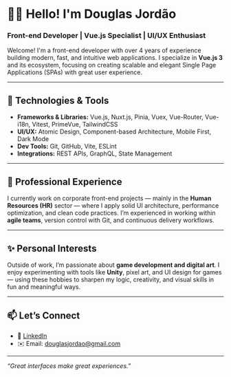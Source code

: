 # 👨‍💻 Hello! I'm Douglas Jordão

### Front-end Developer | Vue.js Specialist | UI/UX Enthusiast

Welcome! I'm a front-end developer with over 4 years of experience building modern, fast, and intuitive web applications. I specialize in **Vue.js 3** and its ecosystem, focusing on creating scalable and elegant Single Page Applications (SPAs) with great user experience.

---

## 🚀 Technologies & Tools
- **Frameworks & Libraries:** Vue.js, Nuxt.js, Pinia, Vuex, Vue-Router, Vue-i18n, Vitest, PrimeVue, TailwindCSS
- **UI/UX:** Atomic Design, Component-based Architecture, Mobile First, Dark Mode
- **Dev Tools:** Git, GitHub, Vite, ESLint
- **Integrations:** REST APIs, GraphQL, State Management

---

## 💼 Professional Experience
I currently work on corporate front-end projects — mainly in the **Human Resources (HR)** sector — where I apply solid UI architecture, performance optimization, and clean code practices. I’m experienced in working within **agile teams**, version control with Git, and continuous delivery workflows.

---

## ✨ Personal Interests
Outside of work, I’m passionate about **game development and digital art**. I enjoy experimenting with tools like **Unity**, pixel art, and UI design for games — using these hobbies to sharpen my logic, creativity, and visual skills in fun and meaningful ways.

---

## 📫 Let’s Connect
- 💼 [LinkedIn](https://www.linkedin.com/in/yourprofile)
- ✉️ Email: douglasjordao@gmail.com

---

*“Great interfaces make great experiences.”*

